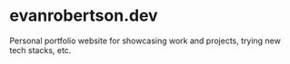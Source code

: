 # evanrobertson.dev
Personal portfolio website for showcasing work and projects, trying new tech stacks, etc.

